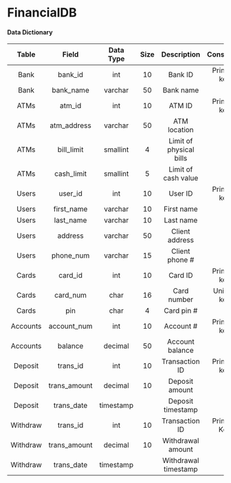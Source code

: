 # FinancialDB

#### Data Dictionary

|   Table  |     Field    | Data Type | Size |       Description       |  Constraint |
|:--------:|:------------:|:---------:|:----:|:-----------------------:|:-----------:|
| Bank     | bank_id      | int       | 10   | Bank ID                 | Primary key |
| Bank     | bank_name    | varchar   | 50   | Bank name               |
| ATMs     | atm_id       | int       | 10   | ATM ID                  | Primary key |
| ATMs     | atm_address  | varchar   | 50   | ATM location            |
| ATMs     | bill_limit   | smallint  | 4    | Limit of physical bills |
| ATMs     | cash_limit   | smallint  | 5    | Limit of cash value     |
| Users    | user_id      | int       | 10   | User ID                 | Primary key |
| Users    | first_name   | varchar   | 10   | First name              |
| Users    | last_name    | varchar   | 10   | Last name               |
| Users    | address      | varchar   | 50   | Client address          |
| Users    | phone_num    | varchar   | 15   | Client phone #          |
| Cards    | card_id      | int       | 10   | Card ID                 | Primary key |
| Cards    | card_num     | char      | 16   | Card number             | Unique key  |
| Cards    | pin          | char      | 4    | Card pin #              |
| Accounts | account_num  | int       | 10   | Account #               | Primary key |
| Accounts | balance      | decimal   | 50   | Account balance         |
| Deposit  | trans_id     | int       | 10   | Transaction ID          | Primary key |
| Deposit  | trans_amount | decimal   | 10   | Deposit amount          |
| Deposit  | trans_date   | timestamp |      | Deposit timestamp       |
| Withdraw | trans_id     | int       | 10   | Transaction ID          | Primary Key |
| Withdraw | trans_amount | decimal   | 10   | Withdrawal amount       |
| Withdraw | trans_date   | timestamp |      | Withdrawal timestamp    |
